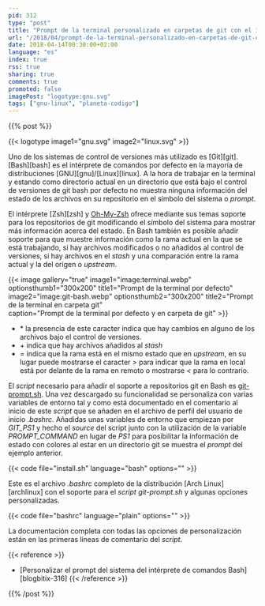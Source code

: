 ```yaml
---
pid: 312
type: "post"
title: "Prompt de la terminal personalizado en carpetas de git con el intérprete Bash"
url: "/2018/04/prompt-de-la-terminal-personalizado-en-carpetas-de-git-con-el-interprete-bash/"
date: 2018-04-14T00:30:00+02:00
language: "es"
index: true
rss: true
sharing: true
comments: true
promoted: false
imagePost: "logotype:gnu.svg"
tags: ["gnu-linux", "planeta-codigo"]
---
```


{{% post %}}

{{< logotype image1="gnu.svg" image2="linux.svg" >}}

Uno de los sistemas de control de versiones más utilizado es [Git][git]. [Bash][bash] es el intérprete de comandos por defecto en la mayoría de distribuciones [GNU][gnu]/[Linux][linux]. A la hora de trabajar en la terminal y estando como directorio actual en un directorio que está bajo el control de versiones de git bash por defecto no muestra ninguna información del estado de los archivos en su repositorio en el símbolo del sistema o _prompt_.

El intérprete [Zsh][zsh] y [Oh-My-Zsh](https://ohmyz.sh/) ofrece mediante sus temas soporte para los repositorios de git modificando el símbolo del sistema para mostrar más información acerca del estado. En Bash también es posible añadir soporte para que muestre información como la rama actual en la que se está trabajando, si hay archivos modificados o no añadidos al control de versiones, si hay archivos en el _stash_ y una comparación entre la rama actual y la del origen o _upstream_.

{{< image
    gallery="true"
    image1="image:terminal.webp" optionsthumb1="300x200" title1="Prompt de la terminal por defecto"
    image2="image:git-bash.webp" optionsthumb2="300x200" title2="Prompt de la terminal en carpeta git"        
    caption="Prompt de la terminal por defecto y en carpeta de git" >}}

* \* la presencia de este caracter indica que hay cambios en alguno de los archivos bajo el control de versiones.
* \+ indica que hay archivos añadidos al _stash_
* _=_ indica que la rama está en el mismo estado que en _upstream_, en su lugar puede mostrarse el caracter _>_ para indicar que la rama en local está por delante de la rama en remoto o mostrarse _<_ para lo contrario.

El _script_ necesario para añadir el soporte a repositorios git en Bash es [git-prompt.sh](https://github.com/git/git/blob/master/contrib/completion/git-prompt.sh). Una vez descargado su funcionalidad se personaliza con varias variables de entorno tal y como está documentado en el comentario al inicio de este _script_ que se añaden en el archivo de perfil del usuario de inicio _.bashrc_. Añadidas unas variables de entorno que empiezan por _GIT\_PS1_ y hecho el _source_ del script junto con la utilización de la variable _PROMPT\_COMMAND_ en lugar de _PS1_ para posibilitar la información de estado con colores al estar en un directorio git se muestra el _prompt_ del ejemplo anterior.

{{< code file="install.sh" language="bash" options="" >}}

Este es el archivo _.bashrc_ completo de la distribución [Arch Linux][archlinux] con el soporte para el _script_ _git-prompt.sh_ y algunas opciones personalizadas.

{{< code file="bashrc" language="plain" options="" >}}

La documentación completa con todas las opciones de personalización están en las primeras líneas de comentario del _script_.

{{< reference >}}
* [Personalizar el prompt del sistema del intérprete de comandos Bash][blogbitix-316]
{{< /reference >}}

{{% /post %}}
